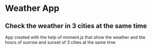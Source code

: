 # Weather App

## Check the weather in 3 cities at the same time

App created with the help of moment.js that show the weather and the hours of sunrise and sunset of 3 cities at the same time
